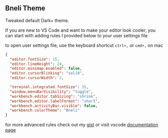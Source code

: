 ## Bneli Theme

Tweaked default Dark+ theme.

If you are new to VS Code and want to make your editor look cooler, you can start with adding rules I provided below to your user settings file

to open user settings file, use the keyboard shortcut `ctrl+,` or `cmd+,` on mac

```json
{
  "editor.fontSize": 15,
  "editor.lineHeight": 24,
  "editor.minimap.enabled": false,
  "editor.cursorBlinking": "solid",
  "editor.cursorWidth": 3,

  "terminal.integrated.fontSize": 15,
  "window.menuBarVisibility": "toggle",
  "workbench.editor.tabSizing": "shrink",
  "workbench.editor.labelFormat": "short",
  "workbench.activityBar.visible": false,
  "workbench.colorTheme": "Bneli"
}
```

for more advanced rules check out my [gist](https://gist.github.com/davidkvara/ba2b7bed3b91b82a0ab91d3166ada0e9) or visit vscode [documentation page](https://code.visualstudio.com/docs/getstarted/settings#_settings-editor)
